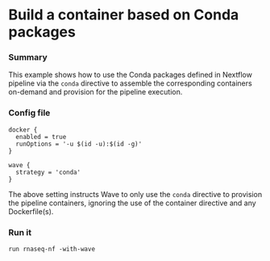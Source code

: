 # Build a container based on Conda packages

### Summary 

This example shows how to use the Conda packages defined in 
Nextflow pipeline via the `conda` directive to assemble 
the corresponding containers on-demand and provision for the 
pipeline execution. 

### Config file 

```
docker {
  enabled = true
  runOptions = '-u $(id -u):$(id -g)'
}

wave {
  strategy = 'conda'
}
```

The above setting instructs Wave to only use the `conda` directive to provision the pipeline containers, ignoring the use of the container directive and any Dockerfile(s).


### Run it 

```
run rnaseq-nf -with-wave
```
